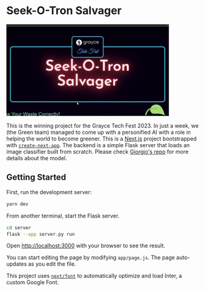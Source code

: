 # Seek-O-Tron Salvager
![SOTS](https://github.com/vladvaculin/grayce-tech-fest/blob/main/SOTS.gif)

This is the winning project for the Grayce Tech Fest 2023. In just a week, we (the Green team) managed to come up with a personified AI with a role in helping the world to become greener.
This is a [Next.js](https://nextjs.org/) project bootstrapped with [`create-next-app`](https://github.com/vercel/next.js/tree/canary/packages/create-next-app).
The backend is a simple Flask server that loads an image classifier built from scratch. Please check [Giorgio's repo](https://github.com/pheygiod/garbage-model/tree/main) for more details about the model.

## Getting Started

First, run the development server:

```bash
yarn dev
```

From another terminal, start the Flask server.
```bash
cd server
flask --app server.py run
```

Open [http://localhost:3000](http://localhost:3000) with your browser to see the result.

You can start editing the page by modifying `app/page.js`. The page auto-updates as you edit the file.

This project uses [`next/font`](https://nextjs.org/docs/basic-features/font-optimization) to automatically optimize and load Inter, a custom Google Font.


